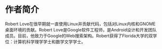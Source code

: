 # 作者简介

Robert Love在很早期就一直使用Linux并贡献代码，包括对Linux内核和GNOME桌面环境的贡献。Robert Love是Google软件工程师，是Android设计和开发团队成员。目前，他致力于Google的Web搜索架构。Robert获得了Florida大学的双学位：计算机科学理学学士和数学文学学士。


